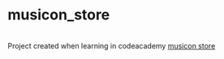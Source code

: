 # musicon_store
<br>
Project created when learning in codeacademy
<a href = "https://musiconstore.netlify.app/"> musicon store </a>

